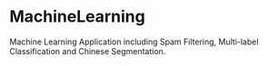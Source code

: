 # MachineLearning
Machine Learning Application including Spam Filtering, Multi-label Classification and Chinese Segmentation.
